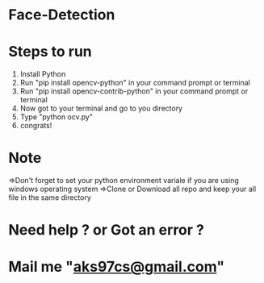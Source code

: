 # Face-Detection

# Steps to run

1. Install Python
2. Run "pip install opencv-python" in your command prompt or terminal 
3. Run "pip install opencv-contrib-python" in your command prompt or terminal
4. Now got to your terminal and go to you directory 
5. Type "python ocv.py"
6. congrats! 

# Note 
=>Don't forget to set your python environment variale if you are using windows operating system
=>Clone or Download all repo and keep your all file in the same directory


# Need help ? or Got an error ?
# Mail me "aks97cs@gmail.com" 